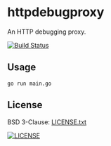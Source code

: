 # httpdebugproxy

An HTTP debugging proxy.

[![Build Status](https://travis-ci.org/russmack/httpdebugproxy.svg?branch=master)](https://travis-ci.org/russmack/httpdebugproxy)

## Usage
```
go run main.go
```

## License
BSD 3-Clause: [LICENSE.txt](LICENSE.txt)

[<img alt="LICENSE" src="http://img.shields.io/pypi/l/Django.svg?style=flat-square"/>](LICENSE.txt)
